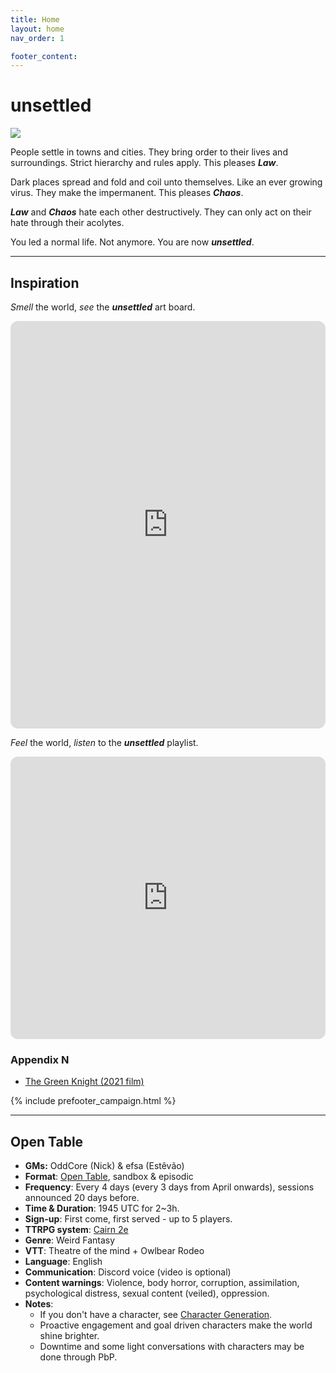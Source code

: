 ```yaml
---
title: Home
layout: home
nav_order: 1

footer_content:
---
```


# **unsettled**

![](https://i.imgur.com/jrDqZJV.png)

People settle in towns and cities.
They bring order to their lives and surroundings.
Strict hierarchy and rules apply.
This pleases ***Law***.

Dark places spread and fold and coil unto themselves.
Like an ever growing virus.
They make the impermanent.
This pleases ***Chaos***.

***Law*** and ***Chaos*** hate each other destructively.
They can only act on their hate through their acolytes.

You led a normal life.
Not anymore.
You are now ***unsettled***.

---
## Inspiration

*Smell* the world, *see* the ***unsettled*** art board.

<iframe style="border-radius:12px" src="https://petracoding.github.io/pinterest/board.html?link=estevaoseco/unsettled/&hideHeader=1&hideFooter=1&transparent=1" width="100%" height="652" frameBorder="0" style="color-scheme: site" allowfullscreen=""></iframe>

*Feel* the world, *listen* to the ***unsettled*** playlist.

<iframe style="border-radius:12px" src="https://open.spotify.com/embed/playlist/2PL9qS68ckXkKLzheF8YsB?utm_source=generator&theme=1" width="100%" height="452" frameBorder="0" allowfullscreen="" allow="autoplay; clipboard-write; encrypted-media; fullscreen; picture-in-picture" loading="lazy"></iframe>

### Appendix N

- [The Green Knight (2021 film)](https://www.imdb.com/title/tt9243804/)

{% include prefooter_campaign.html %}

---
## Open Table

- **GMs:** OddCore (Nick) & efsa (Estêvão)
- **Format**: [Open Table](https://www.thearcanelibrary.com/blogs/shadowdark-blog/open-table-how-the-creators-of-d-d-ran-their-games?srsltid=AfmBOoqNYWIzVWFjQKEoyumD4NTcFvhdkiVGQgaluf5LKmkS3-ORyFI7), sandbox & episodic
- **Frequency**: Every 4 days (every 3 days from April onwards), sessions announced 20 days before.
- **Time & Duration**: 1945 UTC for 2~3h.
- **Sign-up**: First come, first served - up to 5 players.
- **TTRPG system**: [Cairn 2e](https://cairnrpg.com/second-edition/)
- **Genre**: Weird Fantasy
- **VTT**: Theatre of the mind + Owlbear Rodeo
- **Language**: English
- **Communication**: Discord voice (video is optional)
- **Content warnings**: Violence, body horror, corruption, assimilation, psychological distress, sexual content (veiled), oppression.
- **Notes**:
  - If you don't have a character, see [Character Generation](systems/#character-generation).
  - Proactive engagement and goal driven characters make the world shine brighter.
  - Downtime and some light conversations with characters may be done through PbP.
